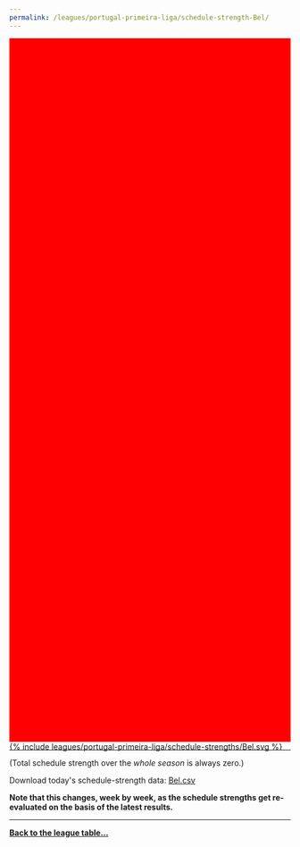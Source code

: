 ```yaml
---
permalink: /leagues/portugal-primeira-liga/schedule-strength-Bel/
---
```


<style>
.svg-wrap {
    background-color:red;
    height:0;
    padding-top:250%; /* 350px/550px */
    position: relative;
}

svg {
    background-color: white;
    height: 100%;
    display:block;
    width: 100%;
    position: absolute;
    top:0;
    left:0;
}
</style>


<div class="svg-wrap">
{% include leagues/portugal-primeira-liga/schedule-strengths/Bel.svg %}
</div>

-----

(Total schedule strength over the *whole season* is always zero.)


Download today's schedule-strength data: [Bel.csv](/assets/leagues/portugal-primeira-liga/2019/schedule-strengths/Bel.csv)

**Note that this changes, week by week, as the schedule strengths get re-evaluated on the
basis of the latest results.**

-----

[**Back to the league table...**](/leagues/portugal-primeira-liga)


